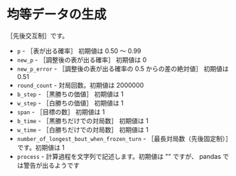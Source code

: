 # 均等データの生成

［先後交互制］です。  

* `p` - ［表が出る確率］ 初期値は 0.50 ～ 0.99
* `new_p` - ［調整後の表が出る確率］ 初期値は 0
* `new_p_error` - ［調整後の表が出る確率の 0.5 からの差の絶対値］ 初期値は 0.51
* `round_count` - 対局回数。初期値は 2000000
* `b_step` - ［黒勝ちの価値］ 初期値は 1
* `w_step` - ［白勝ちの価値］ 初期値は 1
* `span` - ［目標の数］ 初期値は 1
* `b_time` - ［黒勝ちだけでの対局数］ 初期値は 1
* `w_time` - ［白勝ちだけでの対局数］ 初期値は 1
* `number_of_longest_bout_when_frozen_turn` - ［最長対局数（先後固定制）］です。初期値は 1
* `process` - 計算過程を文字列で記述します。初期値は "" ですが、 pandas では警告が出るようです

